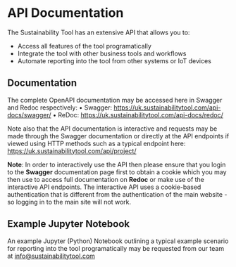 # API Documentation

The Sustainability Tool has an extensive API that allows you to:
* Access all features of the tool programatically
* Integrate the tool with other business tools and workflows
* Automate reporting into the tool from other systems or IoT devices

## Documentation

The complete OpenAPI documentation may be accessed here in Swagger and Redoc respectively:
• Swagger: <https://uk.sustainabilitytool.com/api-docs/swagger/>
• ReDoc: <https://uk.sustainabilitytool.com/api-docs/redoc/>

Note also that the API documentation is interactive and requests may be made through the Swagger documentation or directly at the API endpoints if viewed using HTTP methods such as a typical endpoint here: <https://uk.sustainabilitytool.com/api/project/>

**Note**: In order to interactively use the API then please ensure that you login to the __Swagger__ documentation page first to obtain a cookie which you may then use to access full documentation on __Redoc__ or make use of the interactive API endpoints. The interactive API uses a cookie-based authentication that is different from the authentication of the main website - so logging in to the main site will not work.

## Example Jupyter Notebook

An example Jupyter (Python) Notebook outlining a typical example scenario for reporting into the tool programatically may be requested from our team at info@sustainabilitytool.com
